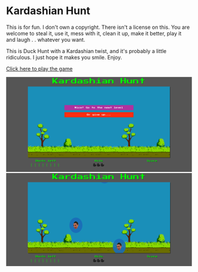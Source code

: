 # Kardashian Hunt

This is for fun.  I don't own a copyright.  There isn't a license on this.  You are welcome to steal it, use it, mess with it, clean it up, make it better, play it and laugh . . whatever you want.

This is Duck Hunt with a Kardashian twist, and it's probably a little ridiculous.  I just hope it makes you smile.  Enjoy.  

[Click here to play the game](https://internetsdeveloper.github.io/kardashian-hunt/)

<img src="images/Screen%20Shot%202016-12-18%20at%204.08.26%20PM.png">

<img src="images/Screen%20Shot%202016-12-18%20at%204.08.45%20PM.png">
